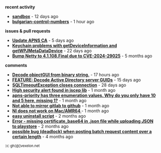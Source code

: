 **recent activity**

  - **[sandbox](https://api.github.com/repos/petarov/sandbox)** - 12 days ago
  - **[bulgarian-control-numbers](https://api.github.com/repos/petarov/bulgarian-control-numbers)** - 1 hour ago

**issues & pull requests**

  - **[Update APNS CA](https://github.com/petarov/apns-push-cmd/issues/11)** - 5 days ago
  - **[Keychain problems with getDeviceInformation and getWPJMetaDataDevice](https://github.com/AzureAD/microsoft-authentication-library-for-objc/issues/2393)** - 22 days ago
  - **[Bump Netty to 4.1.108.Final due to CVE-2024-29025](https://github.com/jchambers/pushy/pull/1068)** - 5 months ago

**comments**

  - **[Decode objectGUI from binary string.](https://github.com/fengtan/ldap-explorer/pull/60)** - 17 hours ago
  - **[FEATURE: Decode Active Directory server GUIDs](https://github.com/fengtan/ldap-explorer/issues/33)** - 15 days ago
  - **[SQLTimeoutException closes connection](https://github.com/brettwooldridge/HikariCP/issues/1388)** - 28 days ago
  - **[High security alert found in jscep lib](https://github.com/jscep/jscep/issues/304)** - 1 month ago
  - **[apns-priority has three enumeration values. Why do you only have 10 and 5 here, missing 1?](https://github.com/jchambers/pushy/issues/1088)** - 1 month ago
  - **[Not able to mirror gitlab to github](https://github.com/cooperspencer/gickup/issues/200)** - 1 month ago
  - **[NI does not work on Mac/AMR64 ](https://github.com/mukel/llama3.java/issues/19)** - 1 month ago
  - **[easy uninstall script](https://github.com/petarov/google-android-app-ids/issues/3)** - 2 months ago
  - **[Error - missing certificate_base64 in .json file while uploading JSON to playstore](https://github.com/google/play-work/issues/39)** - 2 months ago
  - **[possible bug (deadlock) when posting batch request content over a certain length](https://github.com/microsoftgraph/msgraph-sdk-java-core/issues/1687)** - 4 months ago

<sub>:envelope: gh(@]vexelon.net</sub>